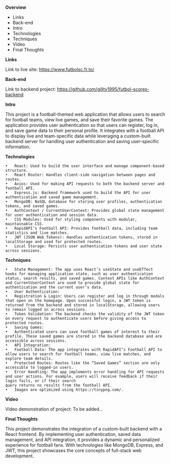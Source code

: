 **Overview**

- Links
- Back-end
- Intro
- Technologies
- Techniques
- Video
- Final Thoughts

**Links**

Link to live site: https://www.futbolsc.fr.to/

**Back-end**

Link to backend project: https://github.com/gillty1995/futbol-scores-backend

**Intro**

This project is a football-themed web application that allows users to search for football teams, view live games, and save their favorite games. The application provides user authentication so that users can register, log in, and save game data to their personal profile. It integrates with a football API to display live and team-specific data while leveraging a custom-built backend server for handling user authentication and saving user-specific information.

**Technologies**

    •	React: Used to build the user interface and manage component-based structure.
    •	React Router: Handles client-side navigation between pages and routes.
    •	Axios: Used for making API requests to both the backend server and football API.
    •	Express.js: Backend framework used to build the API for user authentication and saved game management.
    •	MongoDB: NoSQL database for storing user profiles, authentication tokens, and saved games.
    •	AuthContext / CurrentUserContext: Provides global state management for user authentication and session data.
    •	CSS Modules: Used for styling components with modular, maintainable CSS.
    •	RapidAPI’s Football API: Provides football data, including team statistics and live matches.
    •	JWT (JSON Web Tokens): Handles authentication tokens, stored in localStorage and used for protected routes.
    •	Local Storage: Persists user authentication tokens and user state across sessions.

**Techniques**

    •	State Management: The app uses React’s useState and useEffect hooks for managing application state, such as user authentication status, search results, and saved games. Context APIs like AuthContext and CurrentUserContext are used to provide global state for authentication and the current user’s data.
    •	User Authentication:
    •	Registration & Login: Users can register and log in through modals that open on the homepage. Upon successful login, a JWT token is returned from the backend and stored in localStorage, allowing users to remain logged in across sessions.
    •	Token Validation: The backend checks the validity of the JWT token on every request to authenticate users before giving access to protected routes.
    •	Saving Games:
    •	Authenticated users can save football games of interest to their profile. These saved games are stored in the backend database and are accessible across sessions.
    •	API Integration:
    •	Football Data: The app integrates with RapidAPI’s Football API to allow users to search for football teams, view live matches, and explore team details.
    •	Protected Routes: Routes like the “Saved Games” section are only accessible to logged-in users.
    •	Error Handling: The app implements error handling for API requests and user actions. For example, users will receive feedback if their login fails, or if their search
    query returns no results from the football API.
    •   Images are optimized using https://tinypng.com/.

**Video**

Video demonstration of project: To be added...

**Final Thoughts**

This project demonstrates the integration of a custom-built backend with a React frontend. By implementing user authentication, saved data management, and API integration, it provides a dynamic and personalized experience for football fans. With technologies like MongoDB, Express, and JWT, this project showcases the core concepts of full-stack web development.

